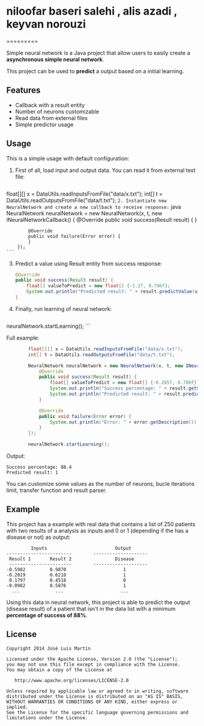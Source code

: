 # niloofar baseri salehi , alis azadi , keyvan norouzi
=========

Simple neural network is a Java project that allow users to easily create a **asynchronous simple neural network**.

This project can be used to **predict** a output based on a initial learning.

Features
----
  - Callback with a result entity
  - Number of neurons customizable
  - Read data from external files
  - Simple predictor usage

Usage
----
This is a simple usage with default configuration:

1. First of all, load input and output data. You can read it from external text file:

    ``` java
float[][] x = DataUtils.readInputsFromFile("data/x.txt");
int[] t = DataUtils.readOutputsFromFile("data/t.txt");
    ```
2. Instantiate new NeuralNetwork and create a new callback to receive response:
    ``` java
NeuralNetwork neuralNetwork = new NeuralNetwork(x, t, new INeuralNetworkCallback() {
            @Override
            public void success(Result result) {
            }

            @Override
            public void failure(Error error) {
            }
        });
    ```

3. Predict a value using Result entity from success response:

    ``` java
    @Override
    public void success(Result result) {
        float[] valueToPredict = new float[] {-1.2f, 0.796f};
        System.out.println("Predicted result: " + result.predictValue(valueToPredict));
    }

    ```
4. Finally, run learning of neural network:
    ``` java
neuralNetwork.startLearning();
    ```

Full example:
``` java
        float[][] x = DataUtils.readInputsFromFile("data/x.txt");
        int[] t = DataUtils.readOutputsFromFile("data/t.txt");

        NeuralNetwork neuralNetwork = new NeuralNetwork(x, t, new INeuralNetworkCallback() {
            @Override
            public void success(Result result) {
                float[] valueToPredict = new float[] {-0.205f, 0.780f};
                System.out.println("Success percentage: " + result.getSuccessPercentage());
                System.out.println("Predicted result: " + result.predictValue(valueToPredict));
            }

            @Override
            public void failure(Error error) {
                System.out.println("Error: " + error.getDescription());
            }
        });

        neuralNetwork.startLearning();
```
Output:
```
Success percentage: 88.4
Predicted result: 1
```
  
You can customize some values as the number of neurons, bucle iterations limit, transfer function and result parser.


Example
----

This project has a example with real data that contains a list of 250 patients with two results of a analysis as inputs and 0 or 1 (depending if the has a disease or not) as output:
````
         Inputs                         Output
------------------------        --------------------
 Result 1       Result 2                Disease
 -----------------------        --------------------
-0.5982         0.9870                     1     
-0.2019         0.6210                     1
 0.1797         0.4518                     0
-0.0982         0.5876                     1
  ...             ...                     ...
````

Using this data in neural network, this project is able to predict the output (disease result) of a patient that isn't in the data list with a minimum **percentage of success of 88%**.

License
----
```
Copyright 2014 José Luis Martín

Licensed under the Apache License, Version 2.0 (the "License");
you may not use this file except in compliance with the License.
You may obtain a copy of the License at

   http://www.apache.org/licenses/LICENSE-2.0

Unless required by applicable law or agreed to in writing, software
distributed under the License is distributed on an "AS IS" BASIS,
WITHOUT WARRANTIES OR CONDITIONS OF ANY KIND, either express or implied.
See the License for the specific language governing permissions and
limitations under the License.
```

